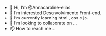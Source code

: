 - 👋 Hi, I’m @Annacaroline-elias
- 👀 I’m interested Desenvolvimento Front-end.
- 🌱 I’m currently learning  html ,  css e   js.
- 💞️ I’m looking to collaborate on ...
- 📫 How to reach me ...

<!---
Annacaroline-elias/Annacaroline-elias is a ✨ special ✨ repository because its `README.md` (this file) appears on your GitHub profile.
You can click the Preview link to take a look at your changes.
--->
